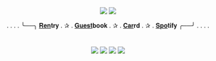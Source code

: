  <div id="header" align="center">
  
  <img src="https://media.discordapp.net/attachments/1118066981317386240/1230908543859687555/dadn.png?ex=663507ea&is=662292ea&hm=5e21b3c94eb399ca006dccb1075de8be7e5e51bc33036369fbad50fb026ede29&=&format=webp&quality=lossless&width=687&height=311"/>
  <img src="https://i.postimg.cc/C5Rj2FRm/59bf563c.gif"> 

  . . . . ╰──╮ [𝐑𝐞𝐧](https://rentry.co/dand4lion)𝐭𝐫𝐲 . ✰ . [𝐆𝐮𝐞𝐬𝐭](https://dand4lion.123guestbook.com)𝐛𝐨𝐨𝐤 . ✰ . [𝐂𝐚𝐫](https://dand4lion.carrd.co)𝐫𝐝 . ✰ . [𝐒𝐩𝐨](https://open.spotify.com/user/rhwndrs8sepg5n5kwiy75638b?si=f2a7288d92134a0a)𝐭𝐢𝐟𝐲 ╭──╯ . . . . 
</div>

# <div id="header" align="center">
<div id="header" align="center">

  <img src="https://i.postimg.cc/GhhdhvvY/6348ee28.png">  <img src="https://autism.crd.co/assets/images/gallery05/12d0e126.png?v=1be2f3c4">  <img src="https://files.catbox.moe/o6gd7j.gif"> <img src="https://media.discordapp.net/attachments/1118066981317386240/1238613225734410350/68747470733a2f2f61757469736d2e6372642e636f2f6173736574732f696d616765732f67616c6c65727930352f31326430653132362e706e673f763d3162653266336334.png?ex=663febf5&is=663e9a75&hm=1166f02ac5d7997238f3dd84ba4a0938fc9f8bcb50b8507081eddf959e8e7779&=&format=webp&quality=lossless&width=123&height=70">
  </div>
